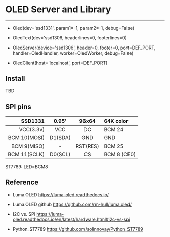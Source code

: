 # OLED Server and Library
----

* Oled(dev='ssd1331', param1=-1, param2=-1, debug=False)

* OledText(dev='ssd1306, headerlines=0, footerlines=0)

* OledServer(device='ssd1306', header=0, footer=0, port=DEF_PORT, handler=OledHandler, worker=OledWorker, debug=False)

* OledClient(host='localhost', port=DEF_PORT)

## Install

TBD

## SPI pins

| SSD1331      |  0.95'  | 96x64    | 64K color   |
|-------------:|:-------:|:--------:|:------------|
| VCC(3.3v)    | VCC     | DC       | BCM 24      |
| BCM 10(MOSI) | D1(SDA) | GND      | GND         |
| BCM 9(MISO)  | -       | RST(RES) | BCM 25      |
| BCM 11(SCLK) | D0(SCL) | CS       | BCM 8 (CE0) |

ST7789: LED=BCM8

## Reference

* Luma.OLED
https://luma-oled.readthedocs.io/
* Luma.OLED github
https://github.com/rm-hull/luma.oled/
* I2C vs. SPI
https://luma-oled.readthedocs.io/en/latest/hardware.html#i2c-vs-spi

* Python_ST7789
https://github.com/solinnovay/Python_ST7789
